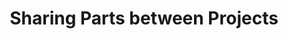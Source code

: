 ---
layout: post
title: Sharing Parts between Projects
category: "Exploring Projects on Omnibuilds"
weight: 3
---